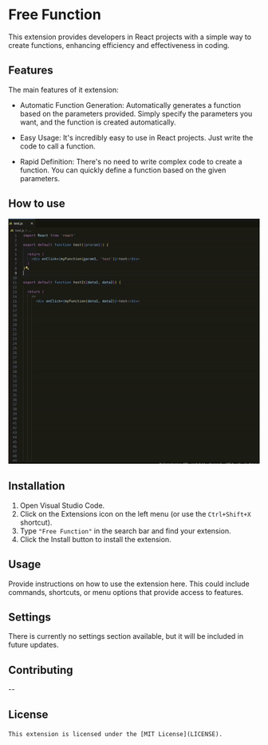 # Free Function

This extension provides developers in React projects with a simple way to create functions, enhancing efficiency and effectiveness in coding.

## Features

The main features of it extension:

- Automatic Function Generation: Automatically generates a function based on the parameters provided. Simply specify the parameters you want, and the function is created automatically.

- Easy Usage: It's incredibly easy to use in React projects. Just write the code to call a function.

- Rapid Definition: There's no need to write complex code to create a function. You can quickly define a function based on the given parameters.

 ## How to use

 ![How to use](https://raw.githubusercontent.com/yusufayhan0/free-function/main/src/assets/images/how-to-use.gif)

## Installation

1. Open Visual Studio Code.
2. Click on the Extensions icon on the left menu (or use the `Ctrl+Shift+X` shortcut).
3. Type `"Free Function"` in the search bar and find your extension.
4. Click the Install button to install the extension.

## Usage

Provide instructions on how to use the extension here. This could include commands, shortcuts, or menu options that provide access to features.

## Settings

There is currently no settings section available, but it will be included in future updates.

## Contributing

--

## License

`This extension is licensed under the [MIT License](LICENSE).`
